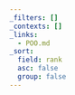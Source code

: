 ```yaml
---
_filters: []
_contexts: []
_links:
  - POO.md
_sort:
  field: rank
  asc: false
  group: false
---
```

